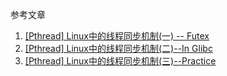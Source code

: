 参考文章

1. [[Pthread] Linux中的线程同步机制(一) -- Futex](https://blog.csdn.net/Javadino/article/details/2891385)
2. [[Pthread] Linux中的线程同步机制(二)--In Glibc](https://blog.csdn.net/Javadino/article/details/2891388)
3. [[Pthread] Linux中的线程同步机制(三)--Practice](https://blog.csdn.net/Javadino/article/details/2891399)

